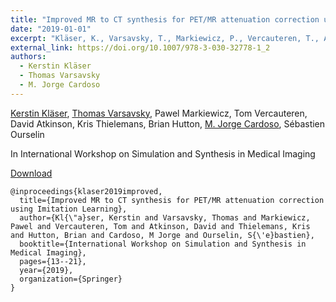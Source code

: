 ```yaml
---
title: "Improved MR to CT synthesis for PET/MR attenuation correction using Imitation Learning"
date: "2019-01-01"
excerpt: "Kläser, K., Varsavsky, T., Markiewicz, P., Vercauteren, T., Atkinson, D., Thielemans, K., Hutton, B., Cardoso, M.J. and Ourselin, S., 2019, October. In International Workshop on Simulation and Synthesis in Medical Imaging (pp. 13-21). Springer, Cham."
external_link: https://doi.org/10.1007/978-3-030-32778-1_2
authors:
  - Kerstin Kläser
  - Thomas Varsavsky
  - M. Jorge Cardoso
---
```

[Kerstin Kläser](/people/kerstin_klaser), [Thomas Varsavsky](/people/thomas_varsavsky), Pawel Markiewicz, Tom Vercauteren, David Atkinson, Kris Thielemans, Brian Hutton, [M. Jorge Cardoso](/people/jorge_cardoso), Sébastien Ourselin

In International Workshop on Simulation and Synthesis in Medical Imaging

<a href="{{page.external_link}}" target="_blank"> Download </a>

```
@inproceedings{klaser2019improved,
  title={Improved MR to CT synthesis for PET/MR attenuation correction using Imitation Learning},
  author={Kl{\"a}ser, Kerstin and Varsavsky, Thomas and Markiewicz, Pawel and Vercauteren, Tom and Atkinson, David and Thielemans, Kris and Hutton, Brian and Cardoso, M Jorge and Ourselin, S{\'e}bastien},
  booktitle={International Workshop on Simulation and Synthesis in Medical Imaging},
  pages={13--21},
  year={2019},
  organization={Springer}
}
```
